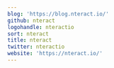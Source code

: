 ```yaml
---
blog: 'https://blog.nteract.io/'
github: nteract
logohandle: nteractio
sort: nteract
title: nteract
twitter: nteractio
website: 'https://nteract.io/'
---
```

